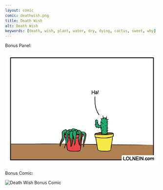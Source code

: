 ```yaml
---
layout: comic
comic: deathwish.png
title: Death Wish
alt: Death Wish
keywords: [death, wish, plant, water, dry, dying, cactus, sweet, why]
---
```


Bonus Panel:

![Death Wish Bonus Panel](/images/deathwish_bonus.png)

Bonus Comic:

![Death Wish Bonus Comic](/images/deathwish2_bonus.png)
